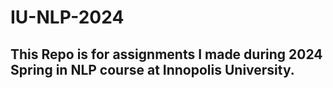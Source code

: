 # IU-NLP-2024
## This Repo is for assignments I made during 2024 Spring in NLP course at Innopolis University.
